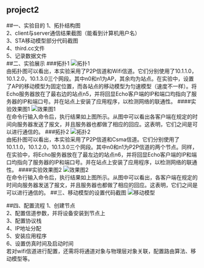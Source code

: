 project2
-----------
##一、实验目的
1、拓扑结构图  
2、client与server通信结果截图（能看到计算机用户名）  
3、STA移动模型部分代码截图  
4、third.cc文件  
5、记录数据文件  
##二、实验展示
###拓扑1
![拓扑1](http://ww3.sinaimg.cn/mw690/ea098a20gw1f53atdv43wj20hq06mgmr.jpg "拓扑1")  
由拓扑图可以看出，本实验采用了P2P信道和Wifi信道。它们分别使用了10.1.1.0，10.1.2.0，10.1.3.0三个网段。其中n0和n1为AP，其余均为站点。在实验中，设置了AP的移动模型为固定位置，而各站点的移动模型为匀速模型（速度不一样）。将Echo服务器放在了最右边的站点n5，并将回显Echo客户端的IP和端口均指向了服务器的IP和端口号。并在站点上安装了应用程序，以检测网络的联通性。
####实验效果图1
![效果图1](http://ww3.sinaimg.cn/mw1024/ea098a20gw1f52ow2frkaj20mr0e1ak4.jpg "效果图1")  
在命令行输入命令后，执行结果如上图所示。从图中可以看出各客户端在规定的时间向服务器发送了报文，并且服务器也都做了相应的回应。这表明，它们之间是可以进行通信的。
###拓扑2
![拓扑2](http://ww3.sinaimg.cn/mw1024/ea098a20gw1f53atdmqbrj20i607qwg6.jpg "拓扑2")  
由拓扑图可以看出，本实验采用了P2P信道和Csma信道。它们分别使用了10.1.1.0，10.1.2.0，10.1.3.0三个网段。其中n0和n1为P2P信道的两个节点。同样，在实验中，将Echo服务器放在了最左边的站点n6，并将回显Echo客户端的IP和端口均指向了服务器的IP和端口号。并在站点上安装了应用程序，以检测网络的联通性。
####实验效果图2
![效果图2](http://ww3.sinaimg.cn/mw1024/ea098a20gw1f52ow2shmsj20iu0fkdqa.jpg "效果图2")  
在命令行输入命令后，执行结果如上图所示。从图中可以看出，各客户端在规定的时间向服务器发送了报文，并且服务器也都做了相应的回应。这表明，它们之间是可以进行通信的。
##三、移动模型的设置代码截图
![移动模型](http://ww4.sinaimg.cn/mw690/ea098a20gw1f59q7h8x08j20kj0g6jwt.jpg "移动模型")  

##四、配置流程
1、创建节点  
2、配置信道参数，并将设备安装到节点上  
3、配置协议栈  
4、IP地址分配  
5、安装应用程序  
6、设置仿真时间及启动时间  
若对wifi信道进行配置，还需将将通道对象与物理层对象关联，配置路由算法、移动模型等。  
